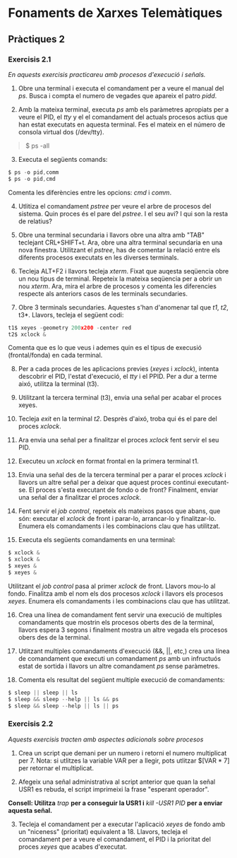 # Fonaments de Xarxes Telemàtiques #
## Pràctiques 2 ##

### Exercisis 2.1 ###
*En aquests exercisis practicareu amb procesos d'execució i señals.*

1. Obre una terminal i executa el comandament per a veure el manual del *ps*. Busca i compta el numero de vegades que apareix el patro *pidd*.

2. Amb la mateixa terminal, executa *ps* amb els paràmetres apropiats per a veure el PID, el *tty* y el el comandament del actuals procesos actius que  han estat executats en aquesta terminal. Fes el mateix en el número de consola virtual dos (/dev/tty). 

> $ ps -all

3. Executa el següents comands: 

```c
$ ps -o pid,comm
$ ps -o pid,cmd
```
Comenta les diferències entre les opcions: *cmd* i *comm*.

4. Utlitiza el comandament *pstree* per veure el arbre de procesos del sistema. Quin proces és el pare del *pstree*. I el seu avi? I qui son la resta de relatius?

5. Obre una terminal secundaria i llavors obre una altra amb "TAB" teclejant CRL+SHIFT+t. Ara, obre una altra terminal secundaria en una nova finestra. Utilitzant el *pstree*, has de comentar la relació entre els diferents procesos executats en les diverses terminals. 

6. Tecleja ALT+F2 i llavors tecleja *xterm*. Fixat que auqesta seqüencia obre un nou tipus de terminal. Repeteix la mateixa seqüencia per a obrir un nou *xterm*. Ara, mira el arbre de procesos y comenta les diferencies respecte als anteriors casos de les terminals secundaries. 

7. Obre 3 terminals secundaries. Aquestes s'han d'anomenar tal que *t1*, *t2*, t3*. Llavors, tecleja el següent codi: 

```c
t1$ xeyes -geometry 200x200 -center red
t2$ xclock &
```

Comenta que es lo que veus i ademes quin es el tipus de execusió (frontal/fonda) en cada terminal. 

8. Per a cada proces de les aplicacions previes (*xeyes* i *xclock*), intenta descobrir el PID, l'estat d'execució, el *tty* i el PPID. Per a dur a terme aixó, utilitza la terminal (t3).

9. Utilitzant la tercera terminal (t3), envia una señal per acabar el proces xeyes.

10. Tecleja *exit* en la terminal *t2*. Desprès d'aixó, troba qui és el pare del proces *xclock*. 

11. Ara envia una señal per a finalitzar el proces *xclock* fent servir el seu PID.

12. Executeu un *xclock* en format frontal en la primera terminal t1. 

13. Envia una señal des de la tercera terminal per a parar el proces *xclock* i llavors un altre señal per a deixar que aquest proces continui executant-se. El proces s'esta executant de fondo o de front? Finalment, enviar una señal der a finalitzar el proces *xclock*. 

14. Fent servir el *job control*, repeteix els mateixos pasos que abans, que són: executar el *xclock* de front i parar-lo, arrancar-lo y finalitzar-lo. Enumera els comandaments i les combinacions clau que has utilitzat.

15. Executa els següents comandaments en una terminal: 

```c
$ xclock &
$ xclock &
$ xeyes &
$ xeyes &
```

Utilitzant el *job control* pasa al primer *xclock* de front. Llavors mou-lo al fondo. Finalitza amb el nom els dos procesos *xclock* i llavors els procesos *xeyes*. Enumera els comandaments i les combinacions clau que has utilitzat.

16. Crea una línea de comandament fent servir una execució de multiples comandaments que mostrin els procesos oberts des de la terminal, llavors espera 3 segons i finalment mostra un altre vegada els procesos obers des de la terminal. 

17. Utlitzant multiples comandaments d'execució (&&, ||, etc,) crea una línea de comandament que executi un comandament *ps* amb un infructuós estat de sortida i llavors un altre comandament *ps* sense paràmetres. 

18. Comenta els resultat del següent multiple execució de comandaments: 

```c
$ sleep || sleep || ls
$ sleep && sleep --help || ls && ps
$ sleep && sleep --help || ls || ps
```

### Exercisis 2.2 ###
*Aquests exercisis tracten amb aspectes adicionals sobre procesos*

1. Crea un script que demani per un numero i retorni el numero multiplicat per 7. Nota: si utlitzes la variable VAR per a llegir, pots utlitzar $[VAR * 7] per retornar el multiplicat.

2. Afegeix una señal administrativa al script anterior que quan la señal USR1 es rebuda, el script imprimeixi la frase "esperant operador".

**Consell: Utilitza** *trap* **per a conseguir la USR1 i** *kill -USR1 PID* **per a enviar aquesta señal.**

3. Tecleja el comandament per a executar l'aplicació *xeyes* de fondo amb un "niceness" (prioritat) equivalent a 18. Llavors, tecleja el comandament per a veure el comandament, el PID i la prioritat del proces *xeyes* que acabes d'executat.